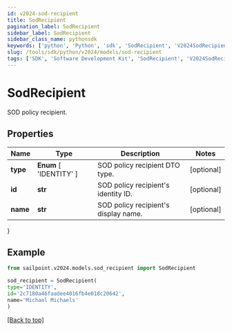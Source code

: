 ```yaml
---
id: v2024-sod-recipient
title: SodRecipient
pagination_label: SodRecipient
sidebar_label: SodRecipient
sidebar_class_name: pythonsdk
keywords: ['python', 'Python', 'sdk', 'SodRecipient', 'V2024SodRecipient'] 
slug: /tools/sdk/python/v2024/models/sod-recipient
tags: ['SDK', 'Software Development Kit', 'SodRecipient', 'V2024SodRecipient']
---
```


# SodRecipient

SOD policy recipient.

## Properties

Name | Type | Description | Notes
------------ | ------------- | ------------- | -------------
**type** |  **Enum** [  'IDENTITY' ] | SOD policy recipient DTO type. | [optional] 
**id** | **str** | SOD policy recipient's identity ID. | [optional] 
**name** | **str** | SOD policy recipient's display name. | [optional] 
}

## Example

```python
from sailpoint.v2024.models.sod_recipient import SodRecipient

sod_recipient = SodRecipient(
type='IDENTITY',
id='2c7180a46faadee4016fb4e018c20642',
name='Michael Michaels'
)

```
[[Back to top]](#) 

